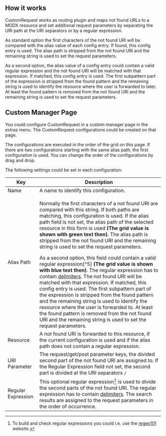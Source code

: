 ## How it works

CustomRequest works as routing plugin and maps not found URLs to a MODX resource
and set additional request parameters by separating the URI path at the URI
separators or by a regular expression.

As standard option the first characters of the not found URI will be compared 
with the alias value of each config entry. If found, this config entry is used. 
The alias path is stripped from the not found URI and the remaining string is 
used to set the request parameters.

As a second option, the alias value of a config entry could contain a valid 
regular expression and the not found URI will be matched with that expression. 
If matched, this config entry is used. The first subpattern part of the 
expression is stripped from the found pattern and the remaining  string is used 
to identify the resource where the user is forwarded to later. At least the 
found pattern is removed from the not found URI and the remaining string is 
used to set the request parameters.

## Custom Manager Page

You could configure CustomRequest in a custom manager page in the extras menu. 
The CustomRequest configurations could be created on that page.

The configurations are executed in the order of the grid on this page. If there 
are two configurations starting with the same alias path, the first 
configuration is used. You can change the order of the configurations by 
drag and drop.

The following settings could be set in each configuration:

Key | Description
----|------------
Name | A name to identify this configuration.
Alias Path | <p>Normally the first characters of a not found URI are compared with this string. If both paths are matching, this configuration is used. If the alias path field is not set, the alias path of the selected resource in this form is used **(The grid value is shown with green text then)**. The alias path is stripped from the not found URI and the remaining string is used to set the request parameters.</p>As a second option, this field could contain a valid regular expression[^5] **(The grid value is shown with blue text then)**. The regular expression has to contain [delimiters](http://php.net/manual/en/regexp.reference.delimiters.php). The not found URI will be matched with that expression. If matched, this config entry is used. The first subpattern part of the expression is stripped from the found pattern and the remaining string is used to identify the resource where the user is forwarded to. At least the found pattern is removed from the not found URI and the remaining string is used to set the request parameters.
Resource | A not found URI is forwarded to this resource, if the current configuration is used and if the alias path does not contain a regular expression.
URI Parameter | The request/get/post parameter keys, the divided second part of the not found URI are assigned to. If the Regular Expression field not set, the second part is divided at the URI separators `/`
Regular Expression | This optional regular expression[^1] is used to divide the second parts of the not found URI. The regular expression has to contain [delimiters](http://php.net/manual/en/regexp.reference.delimiters.php). The search results are assigned to the request parameters in the order of occurrence.

[^1]: To build and check regular expressions you could i.e. use the [regex101](https://regex101.com/) website.
